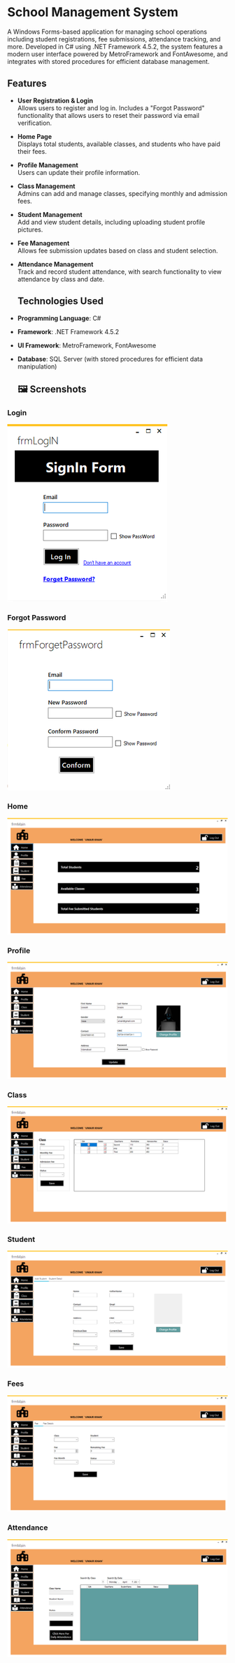 ﻿# School Management System

A Windows Forms-based application for managing school operations including student registrations, fee submissions, attendance tracking, and more. Developed in C# using .NET Framework 4.5.2, the system features a modern user interface powered by MetroFramework and FontAwesome, and integrates with stored procedures for efficient database management.


## Features

- **User Registration & Login**  
  Allows users to register and log in. Includes a "Forgot Password" functionality that allows users to reset their password via email verification.

- **Home Page**  
  Displays total students, available classes, and students who have paid their fees.

- **Profile Management**  
  Users can update their profile information.

- **Class Management**  
  Admins can add and manage classes, specifying monthly and admission fees.

- **Student Management**  
  Add and view student details, including uploading student profile pictures.

- **Fee Management**  
  Allows fee submission updates based on class and student selection.

- **Attendance Management**  
  Track and record student attendance, with search functionality to view attendance by class and date.


  ## Technologies Used

- **Programming Language**: C#
- **Framework**: .NET Framework 4.5.2
- **UI Framework**: MetroFramework, FontAwesome
- **Database**: SQL Server (with stored procedures for efficient data manipulation)


   ## 🖼️ Screenshots

### Login
![Login](ScreenShots/Login.png)

### Forgot Password
![Forgot Password](ScreenShots/ForgotPassword.png)


### Home
![Home](ScreenShots/Home.png)

### Profile
![Profile](ScreenShots/Profile.png)


### Class
![Class](ScreenShots/Class.png)

### Student
![Student](ScreenShots/Student.png)


### Fees
![Fees](ScreenShots/Fees.png)

### Attendance
![Attendance](ScreenShots/Attendance.png)
